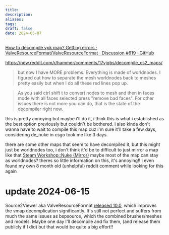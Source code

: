 ```yaml
---
title: 
description: 
aliases: 
tags: 
draft: false
date: 2024-05-07
---
```

[How to decompile vpk map? Getting errors · ValveResourceFormat/ValveResourceFormat · Discussion #619 · GitHub](https://github.com/ValveResourceFormat/ValveResourceFormat/discussions/619)


https://new.reddit.com/r/hammer/comments/17vjqbs/decompile_cs2_maps/
> but now I have MORE problems. Everything is made of worldnodes. I figured out how to separate the mesh worldnodes back to meshes pretty easily but when I do all these red lines pop up.

> As you said ctrl shift t to convert nodes to mesh and then in faces mode with all faces selected press "remove bad faces". For other issues there is not more you can do, that is the state of the decompiler right now.

this is pretty annoying but maybe i'll do it, i think this is what i established as the best option previously but couldn't be bothered.
i also kinda don't wanna have to wait to compile this map cuz i'm sure it'll take a few days, considering de_nuke in csgo took me like 3 days.

there are some other maps that seem to have decompiled it, but this might just be worldnodes too, i don't think it'd be to difficult to just mirror a map like that [Steam Workshop::Nuke (Mirror)](https://steamcommunity.com/sharedfiles/filedetails/?id=3145028641&searchtext=valveresourceformat)
maybe most of the map can stay as worldnodes?
theres so little information on this, it's annoying!! i even found my own 8 month old (unhelpful) reddit comment while looking for this again


# update 2024-06-15
Source2Viewer aka ValveResourceFormat [released 10.0](https://github.com/ValveResourceFormat/ValveResourceFormat/releases/tag/10.0), which improves the vmap decomplication significantly. It's still not perfect and suffers from much the same issues as bspsource, which the combined brushes/meshes and models. Maybe one day I'll decompile and fix them, (and release them publicly if I did) but that would be quite a big effort!!
